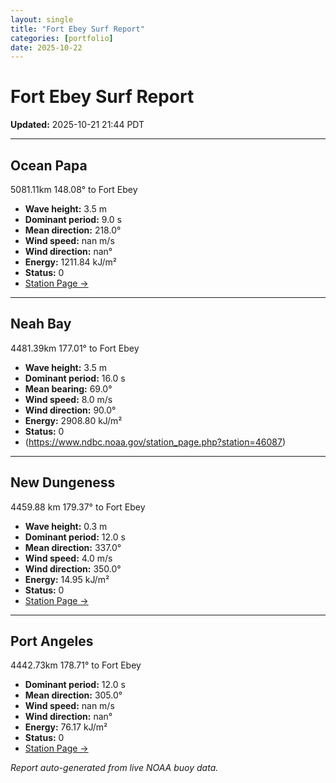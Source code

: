 ```yaml
---
layout: single
title: "Fort Ebey Surf Report"
categories: [portfolio]
date: 2025-10-22
---
```


# Fort Ebey Surf Report
**Updated:** 2025-10-21 21:44 PDT

---

## Ocean Papa 
5081.11km 148.08° to Fort Ebey
- **Wave height:** 3.5 m  
- **Dominant period:** 9.0 s  
- **Mean direction:** 218.0°  
- **Wind speed:** nan m/s  
- **Wind direction:** nan°  
- **Energy:** 1211.84 kJ/m²  
- **Status:** 0  
- [Station Page →](https://www.ndbc.noaa.gov/station_page.php?station=46246)

---

## Neah Bay 
4481.39km 177.01° to Fort Ebey

- **Wave height:** 3.5 m  
- **Dominant period:** 16.0 s  
- **Mean bearing:** 69.0°  
- **Wind speed:** 8.0 m/s  
- **Wind direction:** 90.0°  
- **Energy:** 2908.80 kJ/m²  
- **Status:** 0  
- (https://www.ndbc.noaa.gov/station_page.php?station=46087)

---

## New Dungeness 
4459.88 km 179.37° to Fort Ebey 

- **Wave height:** 0.3 m  
- **Dominant period:** 12.0 s  
- **Mean direction:** 337.0°  
- **Wind speed:** 4.0 m/s  
- **Wind direction:** 350.0°  
- **Energy:** 14.95 kJ/m²  
- **Status:** 0  
- [Station Page →](https://www.ndbc.noaa.gov/station_page.php?station=46088)

---

## Port Angeles 
4442.73km 178.71° to Fort Ebey 
- **Dominant period:** 12.0 s  
- **Mean direction:** 305.0°  
- **Wind speed:** nan m/s  
- **Wind direction:** nan°  
- **Energy:** 76.17 kJ/m²  
- **Status:** 0  
- [Station Page →](https://www.ndbc.noaa.gov/station_page.php?station=46267)

*Report auto-generated from live NOAA buoy data.*
